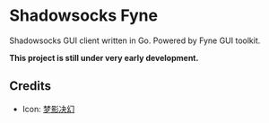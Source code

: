 # Shadowsocks Fyne

Shadowsocks GUI client written in Go. Powered by Fyne GUI toolkit.

**This project is still under very early development.**

## Credits

* Icon: [梦影决幻](https://weibo.com/435312561)
